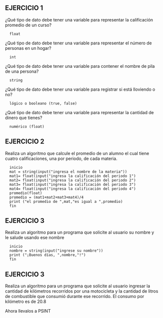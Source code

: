 ## EJERCICIO 1

¿Qué tipo de dato debe tener una variable para representar la calificación promedio de un
curso?

      float

¿Qué tipo de dato debe tener una variable para representar el número de personas en un
hogar?

      int

¿Qué tipo de dato debe tener una variable para contener el nombre de pila de una persona?

      string

¿Qué tipo de dato debe tener una variable para registrar si está lloviendo o no?

      lógico o booleano (true, false)

¿Qué tipo de dato debe tener una variable para representar la cantidad de dinero que
tienes?

      numérico (float)
      
## EJERCICIO 2

Realiza un algoritmo que calcule el promedio de un alumno el cual tiene cuatro calificaciones, una por periodo, de cada materia.

      inicio
      mat = string(input("ingresa el nombre de la materia"))
      mat1= float(input("ingresa la calificación del periodo 1")
      mat2= float(input("ingresa la calificación del periodo 2")
      mat3= float(input("ingresa la calificación del periodo 3")
      mat4= float(input("ingresa la calificación del periodo 4")
      promedio(float)
      promedio = (mat1+mat2+mat3+mat4)/4
      print ("el promedio de ",mat,"es igual a ",promedio)
      fin
      
## EJERCICIO 3

Realiza un algoritmo para un programa que solicite al usuario su nombre y le salude usando ese nombre

      inicio
      nombre = string(input("ingrese su nombre"))
      print ("¡Buenos días, ",nombre,"!")
      fin

## EJERCICIO 3

Realiza un algoritmo para  un programa que solicite al usuario ingresar la cantidad de kilómetros recorridos por una motocicleta y la cantidad de litros de combustible que consumió durante ese recorrido. El consumo por kilómetro es de 20.8

      

Ahora llevalos a PSINT
